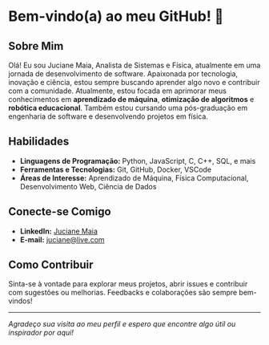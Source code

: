 # Bem-vindo(a) ao meu GitHub! 👋

## Sobre Mim

Olá! Eu sou Juciane Maia, Analista de Sistemas e Física, atualmente em uma jornada de desenvolvimento de software. Apaixonada por tecnologia, inovação e ciência, estou sempre buscando aprender algo novo e contribuir com a comunidade. Atualmente, estou focada em aprimorar meus conhecimentos em **aprendizado de máquina**, **otimização de algoritmos** e **robótica educacional**. Também estou cursando uma pós-graduação em engenharia de software e desenvolvendo projetos em física.

## Habilidades

- **Linguagens de Programação:** Python, JavaScript, C, C++, SQL, e mais
- **Ferramentas e Tecnologias:** Git, GitHub, Docker, VSCode
- **Áreas de Interesse:** Aprendizado de Máquina, Física Computacional, Desenvolvimento Web, Ciência de Dados

## Conecte-se Comigo

- **LinkedIn:** [Juciane Maia](https://www.linkedin.com/in/jucianemaia/)
- **E-mail:** juciane@live.com

## Como Contribuir

Sinta-se à vontade para explorar meus projetos, abrir issues e contribuir com sugestões ou melhorias. Feedbacks e colaborações são sempre bem-vindos!

---

_Agradeço sua visita ao meu perfil e espero que encontre algo útil ou inspirador por aqui!_
